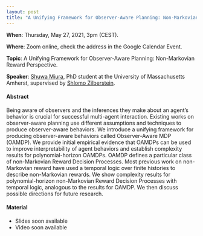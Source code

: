 ```yaml
---
layout: post
title: "A Unifying Framework for Observer-Aware Planning: Non-Markovian Reward Perspective"
---
```


**When**:  Thursday, May 27, 2021, 3pm (CEST).

**Where**: Zoom online, check the address in the Google Calendar Event.

**Topic**: A Unifying Framework for Observer-Aware Planning: Non-Markovian Reward Perspective.

**Speaker**: [Shuwa Miura](https://orcid.org/0000-0001-8970-2428), PhD student at the University of Massachusetts
Amherst, supervised by [Shlomo Zilberstein](https://groups.cs.umass.edu/shlomo/).

#### Abstract

Being aware of observers and the inferences they make about an agent’s behavior is crucial for successful multi-agent
interaction. Existing works on observer-aware planning use different assumptions and techniques to produce
observer-aware behaviors. We introduce a unifying framework for producing observer-aware behaviors called Observer-Aware
MDP (OAMDP). We provide initial empirical evidence that OAMDPs can be used to improve interpretability of agent
behaviors and establish complexity results for polynomial-horizon OAMDPs. OAMDP defines a particular class of
non-Markovian Reward Decision Processes. Most previous work on non-Markovian reward have used a temporal logic over
finite histories to describe non-Markovian rewards. We show complexity results for polynomial-horizon non-Markovian
Reward Decision Processes with temporal logic, analogous to the results for OAMDP. We then discuss possible directions
for future research.

#### Material

- Slides soon available
- Video soon available
